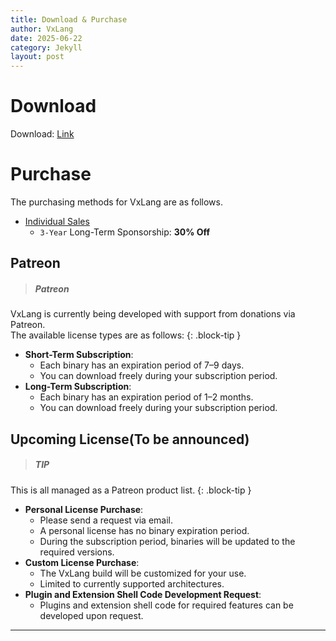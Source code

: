 ```yaml
---
title: Download & Purchase
author: VxLang
date: 2025-06-22
category: Jekyll
layout: post
---
```


# Download

Download: [Link](https://www.patreon.com/posts/full-version-110576267)

# Purchase

The purchasing methods for VxLang are as follows.

- [Individual Sales](https://www.patreon.com/c/vxlang/shop)
  - `3-Year` Long-Term Sponsorship: **30% Off**

## Patreon

> ##### Patreon
> 
VxLang is currently being developed with support from donations via Patreon.   
The available license types are as follows:
{: .block-tip }

- **Short-Term Subscription**: 
  - Each binary has an expiration period of 7–9 days.
  - You can download freely during your subscription period.
- **Long-Term Subscription**: 
  - Each binary has an expiration period of 1–2 months.
  - You can download freely during your subscription period.

## Upcoming License(To be announced)

> ##### TIP
> 
This is all managed as a Patreon product list.
{: .block-tip }

- **Personal License Purchase**:
  - Please send a request via email.
  - A personal license has no binary expiration period.
  - During the subscription period, binaries will be updated to the required versions.
- **Custom License Purchase**:
  - The VxLang build will be customized for your use.
  - Limited to currently supported architectures.
- **Plugin and Extension Shell Code Development Request**:
  - Plugins and extension shell code for required features can be developed upon request.

---